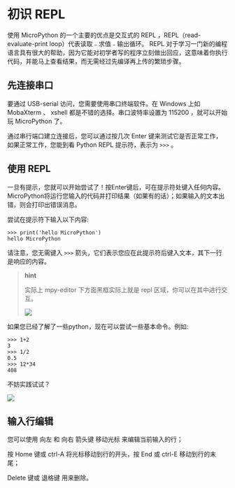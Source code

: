 初识 REPL
=========

使用 MicroPython 的一个主要的优点是交互式的 REPL
，REPL（read-evaluate-print loop）代表读取﹣求值﹣输出循环。 REPL
对于学习一门新的编程语言具有很大的帮助，因为它能对初学者写的程序立刻做出回应，这意味着你执行代码，并能马上查看结果，而无需经过先编译再上传的繁琐步骤。

先连接串口
----------

要通过 USB-serial 访问，您需要使用串口终端软件。在 Windows 上如
MobaXterm 、 xshell 都是不错的选择。串口波特率设置为 115200
，就可以开始玩 MicroPython 了。

通过串行端口建立连接后，您可以通过按几次 Enter
键来测试它是否正常工作，如果正常工作，您能到看 Python REPL
提示符，表示为 `>>>` 。

使用 REPL
---------

一旦有提示，您就可以开始尝试了！按Enter键后，可在提示符处键入任何内容。
MicroPython将运行您输入的代码并打印结果（如果有的话）；如果输入的文本出错，则会打印出错误消息。

尝试在提示符下输入以下内容:

    >>> print('hello MicroPython')
    hello MicroPython

请注意，您无需键入 `>>>`
箭头，它们表示您应在此提示符后键入文本，其下一行是响应的内容。

> **hint**
>
> 实际上 mpy-editor 下方面黑框实际上就是 repl
> 区域，你可以在其中进行交互。
>
> ![](images/editor_repl.png)

如果您已经了解了一些python，现在可以尝试一些基本命令。例如:

    >>> 1+2
    3
    >>> 1/2
    0.5
    >>> 12*34
    408

不妨实践试试？

![](images/test_repl.png)

输入行编辑
----------

您可以使用 向左 和 向右 箭头键 移动光标 来编辑当前输入的行；

按 Home 键或 ctrl-A 将光标移动到行的开头，按 End 或 ctrl-E
移动到行的末尾；

Delete 键或 退格键 用来删除。
